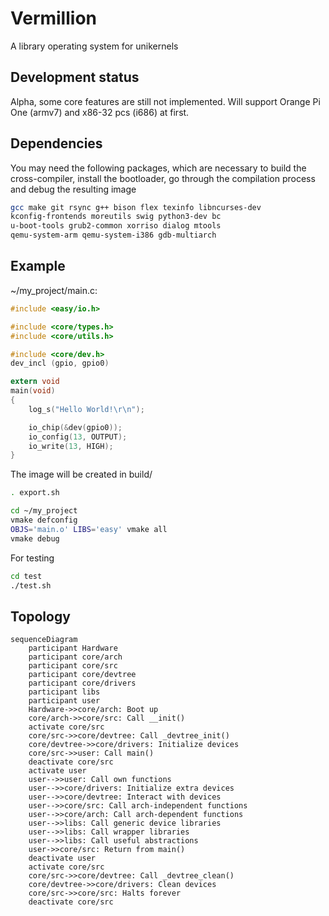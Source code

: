 # Vermillion
A library operating system for unikernels

## Development status
Alpha, some core features are still not implemented.
Will support Orange Pi One (armv7) and x86-32 pcs (i686) at first.

## Dependencies
You may need the following packages, which are necessary to build the
cross-compiler, install the bootloader, go through the compilation
process and debug the resulting image
```sh
gcc make git rsync g++ bison flex texinfo libncurses-dev
kconfig-frontends moreutils swig python3-dev bc
u-boot-tools grub2-common xorriso dialog mtools
qemu-system-arm qemu-system-i386 gdb-multiarch
```

## Example
~/my\_project/main.c:
```c
#include <easy/io.h>

#include <core/types.h>
#include <core/utils.h>

#include <core/dev.h>
dev_incl (gpio, gpio0)

extern void
main(void)
{
    log_s("Hello World!\r\n");

    io_chip(&dev(gpio0));
    io_config(13, OUTPUT);
    io_write(13, HIGH);
}
```

The image will be created in build/
```sh
. export.sh

cd ~/my_project
vmake defconfig
OBJS='main.o' LIBS='easy' vmake all
vmake debug
```

For testing
```sh
cd test
./test.sh
```

## Topology
```mermaid
sequenceDiagram
    participant Hardware
    participant core/arch
    participant core/src
    participant core/devtree
    participant core/drivers
    participant libs
    participant user
    Hardware->>core/arch: Boot up
    core/arch->>core/src: Call __init()
    activate core/src
    core/src->>core/devtree: Call _devtree_init()
    core/devtree->>core/drivers: Initialize devices
    core/src->>user: Call main()
    deactivate core/src
    activate user
    user-->>user: Call own functions
    user-->>core/drivers: Initialize extra devices
    user-->>core/devtree: Interact with devices
    user-->>core/src: Call arch-independent functions
    user-->>core/arch: Call arch-dependent functions
    user-->>libs: Call generic device libraries
    user-->>libs: Call wrapper libraries
    user-->>libs: Call useful abstractions
    user->>core/src: Return from main()
    deactivate user
    activate core/src
    core/src->>core/devtree: Call _devtree_clean()
    core/devtree->>core/drivers: Clean devices
    core/src->>core/src: Halts forever
    deactivate core/src
```
